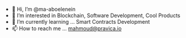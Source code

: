 - 👋 Hi, I’m @ma-aboelenein
- 👀 I’m interested in Blockchain, Software Development, Cool Products
- 🌱 I’m currently learning ... Smart Contracts Development
- 📫 How to reach me ... mahmoud@pravica.io

